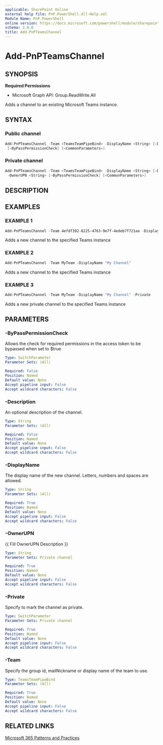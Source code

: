 ```yaml
---
applicable: SharePoint Online
external help file: PnP.PowerShell.dll-Help.xml
Module Name: PnP.PowerShell
online version: https://docs.microsoft.com/powershell/module/sharepoint-pnp/add-pnpteamschannel
schema: 2.0.0
title: Add-PnPTeamsChannel
---
```


# Add-PnPTeamsChannel

## SYNOPSIS

**Required Permissions**

  * Microsoft Graph API: Group.ReadWrite.All

Adds a channel to an existing Microsoft Teams instance.

## SYNTAX

### Public channel
```powershell
Add-PnPTeamsChannel -Team <TeamsTeamPipeBind> -DisplayName <String> [-Description <String>]
 [-ByPassPermissionCheck] [<CommonParameters>]
```

### Private channel
```powershell
Add-PnPTeamsChannel -Team <TeamsTeamPipeBind> -DisplayName <String> [-Description <String>] [-Private]
 -OwnerUPN <String> [-ByPassPermissionCheck] [<CommonParameters>]
```

## DESCRIPTION

## EXAMPLES

### EXAMPLE 1
```powershell
Add-PnPTeamsChannel -Team 4efdf392-8225-4763-9e7f-4edeb7f721aa -DisplayName "My Channel"
```

Adds a new channel to the specified Teams instance

### EXAMPLE 2
```powershell
Add-PnPTeamsChannel -Team MyTeam -DisplayName "My Channel"
```

Adds a new channel to the specified Teams instance

### EXAMPLE 3
```powershell
Add-PnPTeamsChannel -Team MyTeam -DisplayName "My Channel" -Private
```

Adds a new private channel to the specified Teams instance

## PARAMETERS

### -ByPassPermissionCheck
Allows the check for required permissions in the access token to be bypassed when set to $true

```yaml
Type: SwitchParameter
Parameter Sets: (All)

Required: False
Position: Named
Default value: None
Accept pipeline input: False
Accept wildcard characters: False
```

### -Description
An optional description of the channel.

```yaml
Type: String
Parameter Sets: (All)

Required: False
Position: Named
Default value: None
Accept pipeline input: False
Accept wildcard characters: False
```

### -DisplayName
The display name of the new channel. Letters, numbers and spaces are allowed.

```yaml
Type: String
Parameter Sets: (All)

Required: True
Position: Named
Default value: None
Accept pipeline input: False
Accept wildcard characters: False
```

### -OwnerUPN
{{ Fill OwnerUPN Description }}

```yaml
Type: String
Parameter Sets: Private channel

Required: True
Position: Named
Default value: None
Accept pipeline input: False
Accept wildcard characters: False
```

### -Private
Specify to mark the channel as private.

```yaml
Type: SwitchParameter
Parameter Sets: Private channel

Required: True
Position: Named
Default value: None
Accept pipeline input: False
Accept wildcard characters: False
```

### -Team
Specify the group id, mailNickname or display name of the team to use.

```yaml
Type: TeamsTeamPipeBind
Parameter Sets: (All)

Required: True
Position: Named
Default value: None
Accept pipeline input: False
Accept wildcard characters: False
```

## RELATED LINKS

[Microsoft 365 Patterns and Practices](https://aka.ms/m365pnp)
